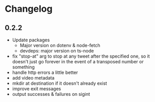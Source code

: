 # Changelog

## 0.2.2

- Update packages
  - Major version on dotenv & node-fetch
  - devdeps: major version on ts-node
- fix "stop-at" arg to stop at any tweet after the specified one, so it doesn't just go forever in the event of a transposed number or something
- handle http errors a little better
- add video metadata
- mkdir at destination if it doesn't already exist
- improve exit messages
- output successes & failures on sigint
